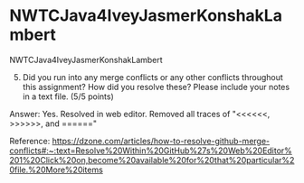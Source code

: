 # NWTCJava4IveyJasmerKonshakLambert
NWTCJava4IveyJasmerKonshakLambert

5. Did you run into any merge conflicts or any other conflicts throughout this assignment? How did you resolve these? Please include your notes in a text file. (5/5 points)

Answer: Yes.  Resolved in web editor.  Removed all traces of "<<<<<<, >>>>>>, and ======"

Reference: https://dzone.com/articles/how-to-resolve-github-merge-conflicts#:~:text=Resolve%20Within%20GitHub%27s%20Web%20Editor%201%20Click%20on,become%20available%20for%20that%20particular%20file.%20More%20items
